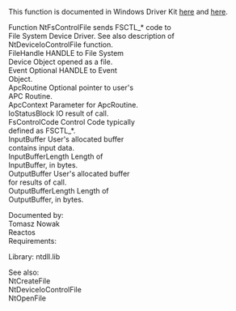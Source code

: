 This function is documented in Windows Driver Kit [here](https://learn.microsoft.com/en-us/windows-hardware/drivers/ddi/ntifs/nf-ntifs-ntfscontrolfile) and [here](https://learn.microsoft.com/en-us/windows-hardware/drivers/ddi/ntifs/nf-ntifs-zwfscontrolfile).

Function NtFsControlFile sends FSCTL\_\* code to \
File System Device Driver. See also description of \
NtDeviceIoControlFile function. \
FileHandle HANDLE to File System \
Device Object opened as a file. \
Event Optional HANDLE to Event \
Object. \
ApcRoutine Optional pointer to user's \
APC Routine. \
ApcContext Parameter for ApcRoutine. \
IoStatusBlock IO result of call. \
FsControlCode Control Code typically \
defined as FSCTL\_\*. \
InputBuffer User's allocated buffer \
contains input data. \
InputBufferLength Length of \
InputBuffer, in bytes. \
OutputBuffer User's allocated buffer \
for results of call. \
OutputBufferLength Length of \
OutputBuffer, in bytes.

Documented by: \
Tomasz Nowak \
Reactos \
Requirements:

Library: ntdll.lib

See also: \
NtCreateFile \
NtDeviceIoControlFile \
NtOpenFile
